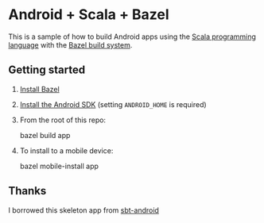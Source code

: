 # Android + Scala + Bazel

This is a sample of how to build Android apps using the [Scala programming language](https://www.scala-lang.org/) with the [Bazel build system](https://bazel.build/).

## Getting started

1. [Install Bazel](https://docs.bazel.build/versions/master/install.html)
2. [Install the Android SDK](https://developer.android.com/studio/index.html) (setting `ANDROID_HOME` is required)
3. From the root of this repo:

    bazel build app

4. To install to a mobile device:

    bazel mobile-install app

## Thanks

I borrowed this skeleton app from [sbt-android](https://github.com/scala-android/sbt-android)